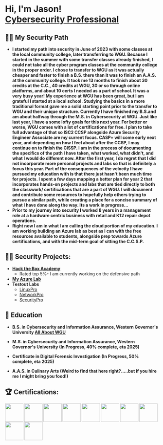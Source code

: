  <h1>Hi, I'm Jason! <br/><a href="https://github.com/JasonS72/Readme"></a> <a href="https://www.linkedin.com/in/jasonsnyder8b0109273/">Cybersecurity Professional</a>

<h2>👨‍💻 My Security Path</h2>

- <b>I started my path into security in June of 2023 with some classes at the local community college, later transferring to WGU. Because I started in the summer with some transfer classes already finished, I could not take all the cyber program classes at the community college in the proper order. I chose to transfer to WGU as it was actually cheaper and faster to finish a B.S. there than it was to finish an A.A.S. at the community college. It took me 13 months to finish about 30 credits at the C.C., 40 credits at WGU, 30 or so through online platforms, and about 10 certs I needed as a part of school. It was a very busy year! My experience at WGU has been great, but I am grateful I started at a local school. Studying the basics in a more traditional format gave me a solid starting point prior to the transfer to WGU and their unique structure. Currently I have finished my B.S.and am about halfway through the M.S. in Cybersecurity at WGU. Just like last year, I have a some lofty goals for this next year. For better or worse, WGU comes with a lot of certifications for free. I plan to take full advantage of that so ISC2 CCSP alongside Azure Security Engineer Associate are my current focus. CASP+ will come early next year, and depending on how I feel about after the CCSP, I may continue on to finish the CISSP. I am in the process of documenting the specifics of the path I have taken, what worked, what didn't, and what I would do different now. After the first year, I do regret that I did not incorporate more personal projects and labs so that is definitely a focus this year. Part of the consequences of the velocity I have pursued my education with is that there just hasn't been much time for projects. I spent a few days mapping a better plan for year 2 that incorporates hands-on projects and labs that are tied directly to both the classwork/ certifications that are a part of WGU. I will document and contribute some resources to hopefully help others trying to pursue a similar path, while creating a place for a concise summary of what I have done along the way. Its a work in progress...
- Prior to my journey into security I worked 8 years in a management role at a hardware centric business with retail and K12 repair depot operations.
- Right now I am in what I am calling the cloud portion of my education. I am working building an Azure lab as best as I can with the free resources available to students, alongside prep towards Azure certifications, and with the mid-term goal of sitting the C.C.S.P. </b>

<h2>👨‍💻 Security Projects:</h2>

- <b>[Hack the Box Academy](https://github.com/JasonS72/HTB-Academy/blob/main/HTB%20Academy%20Student%20Transcript.pdf)</b>
  - Rated top 5%- I am currently working on the defensive path
- <b>[My Azure Lab](https://github.com/JasonS72/Azure-Lab)</b>
- <b>Testout Labs</b>
   - [LinuxPro](https://w3.testout.com/course-outlines/linux-pro-v6)
   - [NetworkPro](https://w3.testout.com/course-outlines/network-pro-v6)
   - [SecurityPro](https://w3.testout.com/course-outlines/security-pro-v8)
<h2>📑 Education </h2> 

- <b>B.S. in Cybersecurity and Information Assurance, Western Governor's University [All About WGU](https://github.com/JasonS72/WGU/blob/main/README.md)</b>
 
- <b>M.S. in Cybersecurity and Information Assurance, Western Governor's University (In Progress, 40% complete, eta 2025) </b>
  
- <b>Certificate in Digital Forensic Investigation (In Progress, 50% complete, eta 2025)</b>

- <b>A.A.S. in Culinary Arts (Weird to find that here right?.....but if you hire me I might bring you food!)</b>

<h2>🏆 Certifications:</h2>

<img src="https://i.imgur.com/RdocYaH.png" width="60px" align="left" />
<img src="https://i.imgur.com/NXExn7h.png" width="60px" align="left" /> 
<img src="https://i.imgur.com/cD5Ud4V.png" width="60px" align="left" /> 
<img src="https://i.imgur.com/t8XOupI.png" width="60px" align="left" /> 
<img src="https://i.imgur.com/duwJnXE.png" width="60px" align="left" /> 
<img src="https://i.imgur.com/Kqm6Go4.png" width="60px" align="left" /> 
<img src="https://i.imgur.com/oI1FgQe.png" width="60px" align="left" /> 
<img src="https://i.imgur.com/4EFRh3m.png" width="60px" align="left" /> 
<img src="https://i.imgur.com/cSKmMqq.png" width="60px" align="left" /> 
<img src="https://i.imgur.com/XAovtB4.png" width="60px" align="left" /> 



                                                                                                                                                                                                                     
